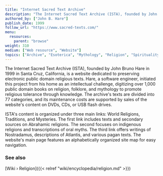 ```yaml
---
title: "Internet Sacred Text Archive"
description: "The Internet Sacred Text Archive (ISTA), founded by John Bruno Hare in 1999 in Santa Cruz, California, is a website dedicated to preserving electronic public domain religious texts. Hare, a software engineer, initiated this project from his home as an intellectual challenge, digitizing over 1,000 public domain books on religion, folklore, and mythology to promote religious tolerance through knowledge. The archive's texts are divided into 77 categories, and its maintenance costs are supported by sales of the website's content on DVDs, CDs, or USB flash drives."
authored_by: ["John B. Hare"]
publish_date: 1999
follow_url: "https://www.sacred-texts.com/"
menu:
  resources:
    parent: "browse"
weight: 310
medium: ["Web resource", "Website"]
topics: ["Archive", "Esoterica", "Mythology", "Religion", "Spirituality", "The Tradition"]
---
```


The Internet Sacred Text Archive (ISTA), founded by John Bruno Hare in 1999 in Santa Cruz, California, is a website dedicated to preserving electronic public domain religious texts. Hare, a software engineer, initiated this project from his home as an intellectual challenge, digitizing over 1,000 public domain books on religion, folklore, and mythology to promote religious tolerance through knowledge. The archive's texts are divided into 77 categories, and its maintenance costs are supported by sales of the website's content on DVDs, CDs, or USB flash drives.

ISTA's content is organized under three main links: World Religions, Traditions, and Mysteries. The first link includes texts and secondary sources on Abrahamic religions. The second focuses on indigenous religions and transcriptions of oral myths. The third link offers writings of Nostradamus, descriptions of Atlantis, and various pagan texts. The website's main page features an alphabetically organized site map for easy navigation​.

### See also

[Wiki › Religion]({{< relref "wiki/encyclopedia/religion.md" >}})</br>
